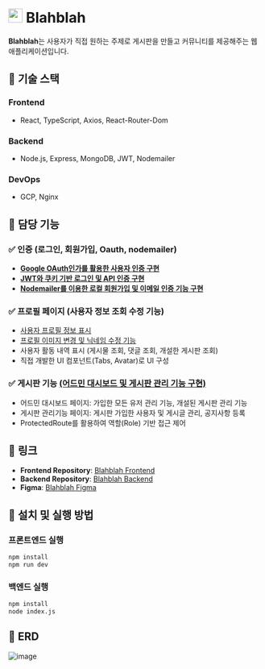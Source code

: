 # <img src="https://github.com/user-attachments/assets/3067ce67-7023-4968-b818-43a0e355e4ff" width="28" height="28"> Blahblah

**Blahblah**는 사용자가 직접 원하는 주제로 게시판을 만들고 커뮤니티를 제공해주는 웹 애플리케이션입니다.

## 🚀 기술 스택
### Frontend
- React, TypeScript, Axios, React-Router-Dom

### Backend
- Node.js, Express, MongoDB, JWT, Nodemailer

### DevOps
- GCP, Nginx

## 📌 담당 기능
### ✅ 인증 (로그인, 회원가입, Oauth, nodemailer)
- [**Google OAuth인가를 활용한 사용자 인증 구현**](https://github.com/DonggunLim/Blahblah_front/wiki/Google-OAuth%EB%A5%BC-%ED%99%9C%EC%9A%A9%ED%95%9C-%EC%82%AC%EC%9A%A9%EC%9E%90-%EC%9D%B8%EC%A6%9D-%EA%B5%AC%ED%98%84)
- [**JWT와 쿠키 기반 로그인 및 API 인증 구현**](https://github.com/DonggunLim/Blahblah_front/wiki/JWT%EC%99%80-%EC%BF%A0%ED%82%A4-%EA%B8%B0%EB%B0%98-%EB%A1%9C%EA%B7%B8%EC%9D%B8-%EB%B0%8F-API-%EC%9D%B8%EC%A6%9D-%EA%B5%AC%ED%98%84)
- [**Nodemailer를 이용한 로컬 회원가입 및 이메일 인증 기능 구현**](https://github.com/DonggunLim/Blahblah_front/wiki/Nodemailer%EB%A5%BC-%EC%9D%B4%EC%9A%A9%ED%95%9C-%EC%9D%B4%EB%A9%94%EC%9D%BC-%EC%9D%B8%EC%A6%9D-%EA%B8%B0%EB%8A%A5-%EA%B5%AC%ED%98%84-%EB%B0%8F--%EC%9D%B4%EB%A9%94%EC%9D%BC-%ED%9A%8C%EC%9B%90%EA%B0%80%EC%9E%85-%EA%B5%AC%ED%98%84)

### ✅ 프로필 페이지 (사용자 정보 조회 수정 기능)
- [사용자 프로필 정보 표시](https://github.com/DonggunLim/Blahblah_front/blob/main/src/pages/ProfilePage.tsx) 
- [프로필 이미지 변경 및 닉네임 수정 기능](https://github.com/DonggunLim/Blahblah_front/blob/main/src/pages/ProfileUpdatePage.tsx)
- 사용자 활동 내역 표시 (게시물 조회, 댓글 조회, 개설한 게시판 조회)
- 직접 개발한 UI 컴포넌트(Tabs, Avatar)로 UI 구성

### ✅ 게시판 기능 [(어드민 대시보드 및 게시판 관리 기능 구현)](https://github.com/DonggunLim/Blahblah_front/wiki/%EC%96%B4%EB%93%9C%EB%AF%BC-%EB%8C%80%EC%8B%9C%EB%B3%B4%EB%93%9C-%EB%B0%8F-%EA%B2%8C%EC%8B%9C%ED%8C%90-%EA%B4%80%EB%A6%AC-%EA%B8%B0%EB%8A%A5-%EA%B5%AC%ED%98%84)
- 어드민 대시보드 페이지: 가입한 모든 유저 관리 기능, 개설된 게시판 관리 기능
- 게시판 관리기능 페이지: 게시판 가입한 사용자 및 게시글 관리, 공지사항 등록
- ProtectedRoute를 활용하여 역할(Role) 기반 접근 제어


## 📌 링크
- **Frontend Repository**: [Blahblah Frontend](https://github.com/DonggunLim/Blahblah_front)
- **Backend Repository**: [Blahblah Backend](https://github.com/DonggunLim/Blahblah_back)
- **Figma**: [Blahblah Figma](https://www.figma.com/design/o7aSugrh85nW04kXW5SFyz/Untitled?node-id=0-1&p=f)

## 📌 설치 및 실행 방법

### 프론트엔드 실행
```bash
npm install
npm run dev
```
### 백엔드 실행
```bash
npm install
node index.js
```

## 📌 ERD
![image](https://github.com/user-attachments/assets/1480918f-492d-4015-a44f-881bed17b689)
